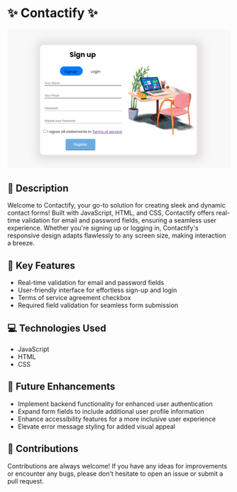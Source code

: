 # ✨ Contactify ✨

![Contactify](Capture.png)

## 🚀 Description

Welcome to Contactify, your go-to solution for creating sleek and dynamic contact forms! Built with JavaScript, HTML, and CSS, Contactify offers real-time validation for email and password fields, ensuring a seamless user experience. Whether you're signing up or logging in, Contactify's responsive design adapts flawlessly to any screen size, making interaction a breeze.

## 🌟 Key Features

- Real-time validation for email and password fields
- User-friendly interface for effortless sign-up and login
- Terms of service agreement checkbox
- Required field validation for seamless form submission

## 💻 Technologies Used

- JavaScript
- HTML
- CSS
## 🔮 Future Enhancements

- Implement backend functionality for enhanced user authentication
- Expand form fields to include additional user profile information
- Enhance accessibility features for a more inclusive user experience
- Elevate error message styling for added visual appeal

## 🙌 Contributions
Contributions are always welcome! If you have any ideas for improvements or encounter any bugs, please don't hesitate to open an issue or submit a pull request.


